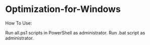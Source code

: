 # Optimization-for-Windows
How To Use:

Run all.ps1 scripts in PowerShell as administrator.
Run .bat script as administrator.
